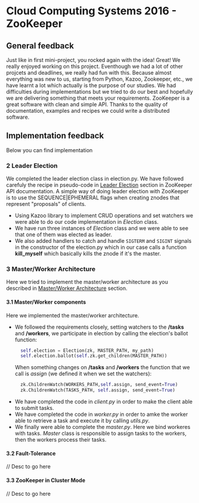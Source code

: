 # Cloud Computing Systems 2016 - ZooKeeper

## General feedback

Just like in first mini-project, you rocked again with the idea! Great! We really enjoyed working on this project. Eventhough we had a lot of other projcets and deadlines, we really had fun with this.
Because almost everything was new to us, starting from Python, Kazoo, Zookeeper, etc., we have learnt a lot which actually is the purpose of our studies. We had difficulties during implementations but we tried to do our best and hopefully we are delivering something that meets your requirements.
ZooKeeper is a great software with clean and simple API. Thanks to the quality of documentation, examples and recipes we could write a distributed software.

## Implementation feedback

Below you can find implementation 

### 2 Leader Election

We completed the leader election class in election.py. We have followed carefuly the recipe in pseudo-code in [Leader Election](http://zookeeper.apache.org/doc/trunk/recipes.html#sc_leaderElection) section in ZooKeeper API documentation.
A simple way of doing leader election with ZooKeeper is to use the SEQUENCE|EPHEMERAL flags when creating znodes that represent "proposals" of clients. 

- Using Kazoo library to implement CRUD operations and set watchers we were able to do our code implementation in *Election* class. 
- We have run three instances of *Election* class and we were able to see that one of them was elected as leader.
- We also added handlers to catch and handle `SIGTERM` and `SIGINT` signals in the constructor of the election.py which in our case
  calls a function **kill_myself** which basically kills the znode if it's the master.


### 3 Master/Worker Architecture

Here we tried to implement the master/worker architecture as you described in [Master/Worker Architecture](https://github.com/ljakupi/zk#3---masterworker-architecture) section.


#### 3.1 Master/Worker components
Here we implemented the master/worker architecture.

- We followed the requirements closely, setting watchers to the **/tasks** and **/workers**, we participate in election by calling 
  the election's ballot function:
  ```python
	self.election = Election(zk, MASTER_PATH, my_path)
	self.election.ballot(self.zk.get_children(MASTER_PATH))
  ```
  When something changes on **/tasks** and **/workers** the function that we call is _assign_ (we defined it when we set the watchers):
  ```python
	zk.ChildrenWatch(WORKERS_PATH,self.assign, send_event=True)
	zk.ChildrenWatch(TASKS_PATH, self.assign, send_event=True)
  ```
- We have completed the code in *client.py* in order to make the client able to submit tasks. 
- We have completed the code in *worker.py* in order to amke the worker able to retrieve a task and execute it by calling *utils.py*.
- We finally were able to complete the *master.py*. Here we bind workeres with tasks. *Master* class is responsible to assign tasks to the workers, then the workers process their tasks.

#### 3.2 Fault-Tolerance
// Desc to go here


#### 3.3 ZooKeeper in Cluster Mode
// Desc to go here
